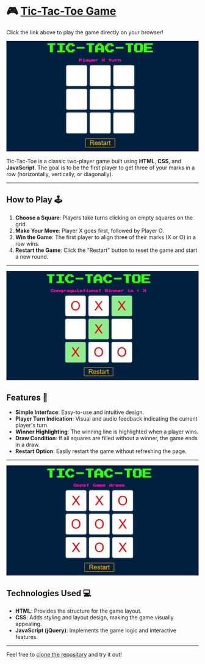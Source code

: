 # 🎮 [Tic-Tac-Toe Game](https://your-github-username.github.io/Tic-Tac-Toe-Game/)
Click the link above to play the game directly on your browser!

![Tic-Tac-Toe Game Start](./Images/start.png) 

Tic-Tac-Toe is a classic two-player game built using **HTML**, **CSS**, and **JavaScript**. The goal is to be the first player to get three of your marks in a row (horizontally, vertically, or diagonally).

---

## How to Play 🕹️

1. **Choose a Square**: Players take turns clicking on empty squares on the grid.
2. **Make Your Move**: Player X goes first, followed by Player O.
3. **Win the Game**: The first player to align three of their marks (X or O) in a row wins.
4. **Restart the Game**: Click the "Restart" button to reset the game and start a new round.

---

![Gameplay](./images/winner.png) 

## Features 🌟

- **Simple Interface**: Easy-to-use and intuitive design.
- **Player Turn Indication**: Visual and audio feedback indicating the current player's turn.
- **Winner Highlighting**: The winning line is highlighted when a player wins.
- **Draw Condition**: If all squares are filled without a winner, the game ends in a draw.
- **Restart Option**: Easily restart the game without refreshing the page.

---

![Gameplay](./images/draw.png) 

## Technologies Used 💻

- **HTML**: Provides the structure for the game layout.
- **CSS**: Adds styling and layout design, making the game visually appealing.
- **JavaScript (jQuery)**: Implements the game logic and interactive features.

---

Feel free to [clone the repository](https://github.com/Yashwanth-AL/Tic-Tac-Toe.git) and try it out!
